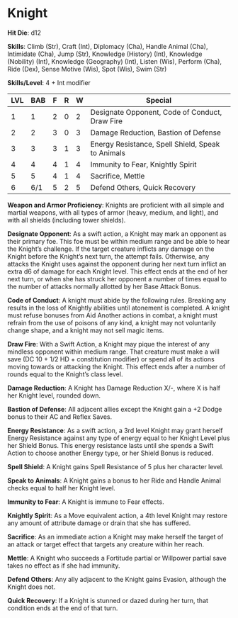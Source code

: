 # Knight

**Hit Die**: d12

**Skills**: Climb (Str), Craft (Int), Diplomacy (Cha), Handle Animal (Cha), Intimidate (Cha), Jump (Str), Knowledge (History) (Int), Knowledge (Nobility) (Int), Knowledge (Geography) (Int), Listen (Wis), Perform (Cha), Ride (Dex), Sense Motive (Wis), Spot (Wis), Swim (Str)

**Skills/Level**: 4 + Int modifier

LVL | BAB | F | R | W | Special 
--- | --- | - | - | - | ------- 
1   | 1   | 2 | 0 | 2 | Designate Opponent, Code of Conduct, Draw Fire         
2   | 2   | 3 | 0 | 3 | Damage Reduction, Bastion of Defense
3   | 3   | 3 | 1 | 3 | Energy Resistance, Spell Shield, Speak to Animals
4   | 4   | 4 | 1 | 4 | Immunity to Fear, Knightly Spirit
5   | 5   | 4 | 1 | 4 | Sacrifice, Mettle
6   | 6/1 | 5 | 2 | 5 | Defend Others, Quick Recovery

**Weapon and Armor Proficiency**: Knights are proficient with all simple and martial weapons, with all types of armor (heavy, medium, and light), and with all shields (including tower shields).

**Designate Opponent**: As a swift action, a Knight may mark an opponent as their primary foe. This foe must be within medium range and be able to hear the Knight’s challenge. If the target creature inflicts any damage on the Knight before the Knight’s next turn, the attempt fails. Otherwise, any attacks the Knight uses against the opponent during her next turn inflict an extra d6 of damage for each Knight level. This effect ends at the end of her next turn, or when she has struck her opponent a number of times equal to the number of attacks normally allotted by her Base Attack Bonus.

**Code of Conduct**: A knight must abide by the following rules. Breaking any results in the loss of Knightly abilities until atonement is completed. A knight must refuse bonuses from Aid Another actions in combat, a knight must refrain from the use of poisons of any kind, a knight may not voluntarily change shape, and a knight may not sell magic items.

**Draw Fire**: With a Swift Action, a Knight may pique the interest of any mindless opponent within medium range. That creature must make a will save (DC 10 + 1/2 HD + constitution modifier) or spend all of its actions moving towards or attacking the Knight. This effect ends after a number of rounds equal to the Knight’s class level.

**Damage Reduction**: A Knight has Damage Reduction X/-, where X is half her Knight level, rounded down.

**Bastion of Defense**: All adjacent allies except the Knight gain a +2 Dodge bonus to their AC and Reflex Saves.

**Energy Resistance**: As a swift action, a 3rd level Knight may grant herself Energy Resistance against any type of energy equal to her Knight Level plus her Shield Bonus. This energy resistance lasts until she spends a Swift Action to choose another Energy type, or her Shield Bonus is reduced.

**Spell Shield**: A Knight gains Spell Resistance of 5 plus her character level.

**Speak to Animals**: A Knight gains a bonus to her Ride and Handle Animal checks equal to half her Knight level.

**Immunity to Fear**: A Knight is immune to Fear effects.

**Knightly Spirit**: As a Move equivalent action, a 4th level Knight may restore any amount of attribute damage or drain that she has suffered.

**Sacrifice**: As an immediate action a Knight may make herself the target of an attack or target effect that targets any creature within her reach.

**Mettle**: A Knight who succeeds a Fortitude partial or Willpower partial save takes no effect as if she had immunity.

**Defend Others**: Any ally adjacent to the Knight gains Evasion, although the Knight does not.

**Quick Recovery**: If a Knight is stunned or dazed during her turn, that condition ends at the end of that turn.